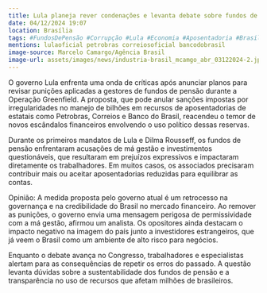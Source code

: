 ```yaml
---
title: Lula planeja rever condenações e levanta debate sobre fundos de pensão
date: 04/12/2024 19:07
location: Brasília 
tags: #FundosDePensão #Corrupção #Lula #Economia #Aposentadoria #Brasil #Política #Estatais #OperaçãoGreenfield #Transparência #abc360noticias
mentions: lulaoficial petrobras correiosoficial bancodobrasil
image-source: Marcelo Camargo/Agência Brasil
image-url: assets/images/news/industria-brasil_mcamgo_abr_03122024-2.jpeg
---
```


O governo Lula enfrenta uma onda de críticas após anunciar planos para revisar punições aplicadas a gestores de fundos de pensão durante a Operação Greenfield. A proposta, que pode anular sanções impostas por irregularidades no manejo de bilhões em recursos de aposentadorias de estatais como Petrobras, Correios e Banco do Brasil, reacendeu o temor de novos escândalos financeiros envolvendo o uso político dessas reservas.

Durante os primeiros mandatos de Lula e Dilma Rousseff, os fundos de pensão enfrentaram acusações de má gestão e investimentos questionáveis, que resultaram em prejuízos expressivos e impactaram diretamente os trabalhadores. Em muitos casos, os associados precisaram contribuir mais ou aceitar aposentadorias reduzidas para equilibrar as contas.

Opinião: A medida proposta pelo governo atual é um retrocesso na governança e na credibilidade do Brasil no mercado financeiro. Ao remover as punições, o governo envia uma mensagem perigosa de permissividade com a má gestão, afirmou um analista. Os opositores ainda destacam o impacto negativo na imagem do país junto a investidores estrangeiros, que já veem o Brasil como um ambiente de alto risco para negócios.

Enquanto o debate avança no Congresso, trabalhadores e especialistas alertam para as consequências de repetir os erros do passado. A questão levanta dúvidas sobre a sustentabilidade dos fundos de pensão e a transparência no uso de recursos que afetam milhões de brasileiros.

